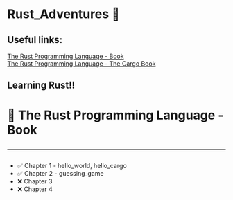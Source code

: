 # Rust_Adventures 🦀

## Useful links:

[The Rust Programming Language - Book](https://doc.rust-lang.org/book/)<br>
[The Rust Programming Language - The Cargo Book](https://doc.rust-lang.org/cargo/)

## Learning Rust!!

# 📙 The Rust Programming Language - Book <hr>

- ✅ Chapter 1 - hello_world, hello_cargo
- ✅ Chapter 2 - guessing_game
- ❌ Chapter 3
- ❌ Chapter 4
